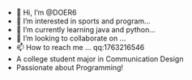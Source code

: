 - 👋 Hi, I’m @DOER6
- 👀 I’m interested in sports and program...
- 🌱 I’m currently learning java and python...
- 💞️ I’m looking to collaborate on ...
- 📫 How to reach me ...  qq:1763216546
- A college student major in Communication Design
- Passionate about Programming!

<!---
DOER6/DOER6 is a ✨ special ✨ repository because its `README.md` (this file) appears on your GitHub profile.
You can click the Preview link to take a look at your changes.
--->
